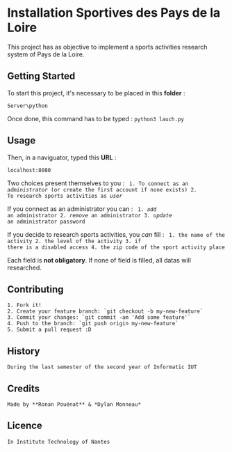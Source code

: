 # Installation Sportives des Pays de la Loire
This project has as objective to implement a sports activities research system of Pays de la Loire.

## Getting Started
To start this project, it's necessary to be placed in this **folder** : 
```
Server\python
```
Once done, this command has to be typed : 
`python3 lauch.py`

## Usage
Then, in a naviguator, typed this **URL** : 
```
localhost:8080
```
Two choices present themselves to you :
	<code>
	1. To connect as an *administrator* (or create the first account if none exists)
	2. To research sports activities as *user* </code> 

If you connect as an administrator you can :
	 <code>
	1. *add* an administrator
	2. *remove* an administrator 
	3. *update* an administrator password </code> 

If you decide to research sports activities, you *can* fill :
	<code>
	1. the name of the activity
	2. the level of the activity
	3. if there is a disabled access
	4. the zip code of the sport activity place </code> 

Each field is **not obligatory**. If none of field is filled, all datas will researched.

## Contributing
	1. Fork it!
	2. Create your feature branch: `git checkout -b my-new-feature`
	3. Commit your changes: `git commit -am 'Add some feature'`
	4. Push to the branch: `git push origin my-new-feature`
	5. Submit a pull request :D

## History
	During the last semester of the second year of Informatic IUT

## Credits
	Made by **Ronan Pouénat** & *Dylan Monneau*

## Licence
	In Institute Technology of Nantes  